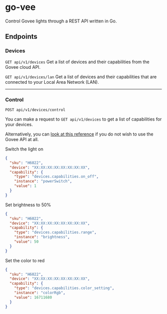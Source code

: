 # go-vee

Control Govee lights through a REST API written in Go.

## Endpoints

### Devices

`GET api/v1/devices`
Get a list of devices and their capabilities from the Govee cloud API.

`GET api/v1/devices/lan`
Get a list of devices and their capabilities that are connected to your Local Area Network (LAN).

---

### Control

`POST api/v1/devices/control`

You can make a request to `GET api/v1/devices` to get a list of capabilities for your devices.

Alternatively, you can [look at this reference](https://developer.govee.com/reference/get-you-devices) if you do not wish to use the Govee API at all.

Switch the light on

```json
{
  "sku": "H6022",
  "device": "XX:XX:XX:XX:XX:XX:XX:XX",
  "capability": {
    "type": "devices.capabilities.on_off",
    "instance": "powerSwitch",
    "value": 1
  }
}
```

Set brightness to 50%

```json
{
  "sku": "H6022",
  "device": "XX:XX:XX:XX:XX:XX:XX:XX",
  "capability": {
    "type": "devices.capabilities.range",
    "instance": "brightness",
    "value": 50
  }
}
```

Set the color to red

```json
{
  "sku": "H6022",
  "device": "XX:XX:XX:XX:XX:XX:XX:XX",
  "capability": {
    "type": "devices.capabilities.color_setting",
    "instance": "colorRgb",
    "value": 16711680
  }
}
```

